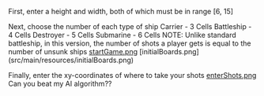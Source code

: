 First, enter a height and width, both of which must be in range [6, 15]

Next, choose the number of each type of ship
Carrier - 3 Cells
Battleship - 4 Cells
Destroyer - 5 Cells
Submarine - 6 Cells
NOTE: Unlike standard battleship, in this version, 
the number of shots a player gets is equal to the number of unsunk ships
[startGame.png](src/main/resources/startGame.png)
[initialBoards.png] (src/main/resources/initialBoards.png)

Finally, enter the xy-coordinates of where to take your shots
[enterShots.png](src/main/resources/enterShots.png)
Can you beat my AI algorithm??